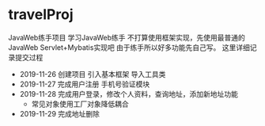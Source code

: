 # travelProj
JavaWeb练手项目
学习JavaWeb练手
不打算使用框架实现，先使用最普通的JavaWeb Servlet+Mybatis实现吧
由于练手所以好多功能先自己写。
这里详细记录提交过程

* 2019-11-26 创建项目 引入基本框架 导入工具类
* 2019-11-27 完成用户注册 手机号验证模块
* 2019-11-28 完成用户登录，修改个人资料，查询地址，添加新地址功能
    * 常见对象使用工厂对象降低耦合
* 2019-11-29 完成地址删除